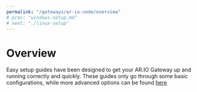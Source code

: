 ```yaml
---
permalink: "/gateways/ar-io-node/overview"
# prev: "windows-setup.md"
# next: "./linux-setup"
---
```


# Overview

Easy setup guides have been designed to get your AR.IO Gateway up and running correctly and quickly. These guides only go through some basic configurations, while more advanced options can be found [here](./advanced-config.md)